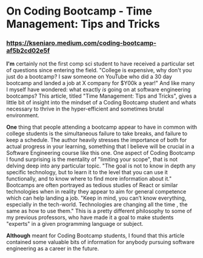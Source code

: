 # On Coding Bootcamp - Time Management: Tips and Tricks
### **https://kseniaro.medium.com/coding-bootcamp-af5b2cd02e5f**

**I'm** certainly not the first comp sci student to have received a particular set of questions since entering the field. "College is expensive, why don't you just do a bootcamp? I saw someone on YouTube who did a 30 day bootcamp and landed a job at X company for $Y00k a year!" And like many I myself have wondered: what exactly _is_ going on at software engineering bootcamps? This article, titled "Time Management: Tips and Tricks", gives a little bit of insight into the mindset of a Coding Bootcamp student and whats necessary to thrive in the hyper-efficient and sometimes brutal environment. 

**One** thing that people attending a bootcamp appear to have in common with college students is the simultaneous failure to take breaks, and failure to keep a schedule. The author heavily stresses the importance of both for actual progress in your learning, something that I believe will be crucial in a Software Engineering course like this one. One aspect of Coding Bootcamp I found surprising is the mentality of "limiting your scope", that is not delving deep into any particular topic. "The goal is not to know in depth any specific technology, but to learn it to the level that you can use it functionally, and to know where to find more information about it." Bootcamps are often portrayed as tedious studies of React or similar technologies when in reality they appear to aim for general competence which can help landing a job. "Keep in mind, you can’t know everything, especially in the tech-world. Technologies are changing all the time , the same as how to use them." This is a pretty different philosophy to some of my previous professors, who have made it a goal to make students "experts" in a given programming language or subject. 

**Although** meant for Coding Bootcamp students, I found that this article contained some valuable bits of information for anybody pursuing software engineering as a career in the future.